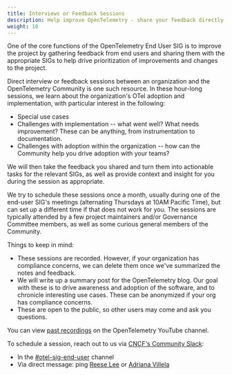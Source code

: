 ```yaml
---
title: Interviews or Feedback Sessions
description: Help improve OpenTelemetry - share your feedback directly with us!
weight: 10
---
```


One of the core functions of the OpenTelemetry End User SIG is to improve the
project by gathering feedback from end users and sharing them with the
appropriate SIGs to help drive prioritization of improvements and changes to the
project.

Direct interview or feedback sessions between an organization and the
OpenTelemetry Community is one such resource. In these hour-long sessions, we
learn about the organization's OTel adoption and implementation, with particular
interest in the following:

- Special use cases
- Challenges with implementation -- what went well? What needs improvement?
  These can be anything, from instrumentation to documentation.
- Challenges with adoption within the organization -- how can the Community help
  you drive adoption with your teams?

We will then take the feedback you shared and turn them into actionable tasks
for the relevant SIGs, as well as provide context and insight for you during the
session as appropriate.

We try to schedule these sessions once a month, usually during one of the
end-user SIG's meetings (alternating Thursdays at 10AM Pacific Time), but can
set up a different time if that does not work for you. The sessions are
typically attended by a few project maintainers and/or Governance Committee
members, as well as some curious general members of the Community.

Things to keep in mind:

- These sessions are recorded. However, if your organization has compliance
  concerns, we can delete them once we've summarized the notes and feedback.
- We will write up a summary post for the OpenTelemetry blog. Our goal with
  these is to drive awareness and adoption of the software, and to chronicle
  interesting use cases. These can be anonymized if your org has compliance
  concerns.
- These are open to the public, so other users may come and ask you questions.

You can view
[past recordings](https://www.youtube.com/playlist?list=PLVYDBkQ1TdywIl9xKEo5_u7zlwY38dW43)
on the OpenTelemetry YouTube channel.

To schedule a session, reach out to us via
[CNCF's Community Slack](https://communityinviter.com/apps/cloud-native/cncf):

- In the
  [#otel-sig-end-user](https://cloud-native.slack.com/archives/C01RT3MSWGZ)
  channel
- Via direct message: ping
  [Reese Lee](https://cloud-native.slack.com/team/U03UARAJ405) or
  [Adriana Villela](https://cloud-native.slack.com/team/U02EUCBFK8A)
